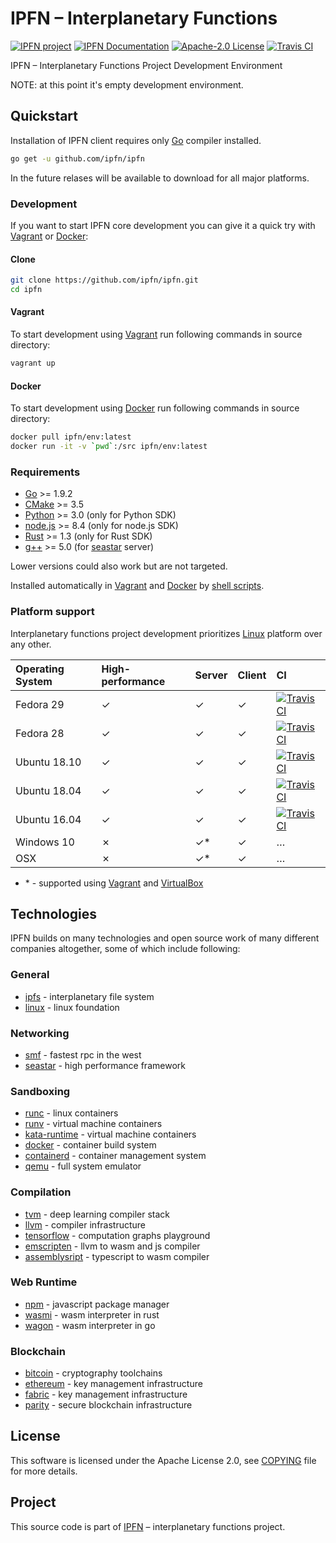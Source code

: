 # IPFN – Interplanetary Functions

[![IPFN project][badge-ipfn]][org-ipfn]
[![IPFN Documentation][badge-docs]][docs]
[![Apache-2.0 License][badge-license]][LICENSE]
[![Travis CI][badge-ci]][ci]

IPFN – Interplanetary Functions Project Development Environment

NOTE: at this point it's empty development environment.

## Quickstart

Installation of IPFN client requires only [Go][] compiler installed.

```sh
go get -u github.com/ipfn/ipfn
```

In the future relases will be available to download for all major platforms.

### Development

If you want to start IPFN core development you can give it a quick try with [Vagrant][] or [Docker][]:

#### Clone

```sh
git clone https://github.com/ipfn/ipfn.git
cd ipfn
```

#### Vagrant

To start development using [Vagrant][] run following commands in source directory:

```sh
vagrant up
```

#### Docker

To start development using [Docker][] run following commands in source directory:

```sh
docker pull ipfn/env:latest
docker run -it -v `pwd`:/src ipfn/env:latest
```

### Requirements

* [Go][] >= 1.9.2
* [CMake][] >= 3.5
* [Python][] >= 3.0 (only for Python SDK)
* [node.js][] >= 8.4 (only for node.js SDK)
* [Rust][] >= 1.3 (only for Rust SDK)
* [g++][gcc] >= 5.0 (for [seastar][] server)

Lower versions could also work but are not targeted.

Installed automatically in [Vagrant](./Vagrantfile) and [Docker](./Dockerfile) by [shell scripts](./tools/devenv).

### Platform support

Interplanetary functions project development prioritizes [Linux][] platform over any other.

| Operating System | High-performance | Server    | Client   | CI                           |
|:-----------------|:-----------------|:----------|:---------|:-----------------------------|
| Fedora 29        | &#10003;         | &#10003;  | &#10003; | [![Travis CI][badge-ci]][ci] |
| Fedora 28        | &#10003;         | &#10003;  | &#10003; | [![Travis CI][badge-ci]][ci] |
| Ubuntu 18.10     | &#10003;         | &#10003;  | &#10003; | [![Travis CI][badge-ci]][ci] |
| Ubuntu 18.04     | &#10003;         | &#10003;  | &#10003; | [![Travis CI][badge-ci]][ci] |
| Ubuntu 16.04     | &#10003;         | &#10003;  | &#10003; | [![Travis CI][badge-ci]][ci] |
| Windows 10       | &#10007;         | &#10003;* | &#10003; | &#8230;                      |
| OSX              | &#10007;         | &#10003;* | &#10003; | &#8230;                      |

* \* - supported using [Vagrant][] and [VirtualBox][]

## Technologies

IPFN builds on many technologies and open source work of many different companies altogether, some of which include following:

### General

* [ipfs][] - interplanetary file system
* [linux][] - linux foundation

### Networking

* [smf][] - fastest rpc in the west
* [seastar][] - high performance framework

### Sandboxing

* [runc][] - linux containers
* [runv][] - virtual machine containers
* [kata-runtime][] - virtual machine containers
* [docker][] - container build system
* [containerd][] - container management system
* [qemu][] - full system emulator

### Compilation

* [tvm][] - deep learning compiler stack
* [llvm][] - compiler infrastructure
* [tensorflow][] - computation graphs playground
* [emscripten] - llvm to wasm and js compiler
* [assemblysript][] - typescript to wasm compiler

### Web Runtime

* [npm][] - javascript package manager
* [wasmi][] - wasm interpreter in rust
* [wagon][] - wasm interpreter in go

### Blockchain

* [bitcoin][] - cryptography toolchains
* [ethereum][] - key management infrastructure
* [fabric][] - key management infrastructure
* [parity][] - secure blockchain infrastructure

## License

This software is licensed under the Apache License 2.0, see [COPYING](./COPYING) file for more details.

## Project

This source code is part of [IPFN](https://github.com/ipfn) – interplanetary functions project.

[ci]: https://travis-ci.org/ipfn/ipfn
[docs]: https://docs.ipfn.io/
[badge-ci]: https://travis-ci.org/ipfn/ipfn.svg?branch=master
[badge-license]: https://dmlc.github.io/img/apache2.svg
[badge-ipfn]: https://img.shields.io/badge/project-IPFN-blue.svg?style=flat-square
[badge-docs]: https://img.shields.io/badge/documentation-IPFN-blue.svg?style=flat-square
[org-ipfn]: https://github.com/ipfn
[COPYING]: https://github.com/ipfn/ipfn/blob/master/COPYING.txt
[LICENSE]: https://github.com/ipfn/ipfn/blob/master/LICENSE.txt
[linux]: https://www.linuxfoundation.org/
[seastar]: https://github.com/scylladb/seastar
[ipfs]: https://github.com/ipfs/go-ipfs/
[smf]: https://senior7515.github.io/smf/
[seastar]: https://github.com/scylladb/seastar/
[npm]: https://www.npmjs.com/
[wasmi]: https://github.com/paritytech/wasmi
[wagon]: https://github.com/go-interpreter/wagon
[assemblysript]: https://github.com/AssemblyScript/assemblyscript
[emscripten]: https://github.com/kripken/emscripten
[tvm]: https://github.com/dmlc/tvm/
[llvm]: https://llvm.org/
[tensorflow]: https://www.tensorflow.org/
[runc]: https://github.com/opencontainers/runc
[runv]: https://github.com/hyperhq/runv
[kata-runtime]: https://github.com/kata-containers/runtime
[docker]: https://github.com/docker/docker-ce
[containerd]: https://github.com/containerd/containerd
[qemu]: https://www.qemu.org/
[bitcoin]: https://github.com/btcsuite
[ethereum]: https://github.com/ethereum
[fabric]: https://github.com/hyperledger/fabric
[parity]: https://github.com/paritytech
[Vagrant]: https://www.vagrantup.com/
[VirtualBox]: https://www.virtualbox.org/
[Go]: https://golang.org/
[node.js]: https://nodejs.org
[Rust]: https://www.rust-lang.org/en-US/
[Python]: https://www.python.org/
[CMake]: https://cmake.org/
[gcc]: https://www.gnu.org/software/gcc/
[Fedora]: https://getfedora.org/
[Ubuntu]: https://www.ubuntu.com/
